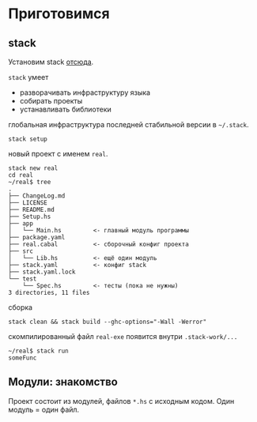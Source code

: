 # Приготовимся

## stack

Установим stack [отсюда](https://docs.haskellstack.org/en/stable/install_and_upgrade/).

`stack` умеет
+ разворачивать инфраструктуру языка
+ собирать проекты
+ устанавливать библиотеки

глобальная инфраструктура последней стабильной версии в `~/.stack`.
    
    stack setup

новый проект с именем `real`.
    
    stack new real
    cd real
    ~/real$ tree
    .
    ├── ChangeLog.md
    ├── LICENSE
    ├── README.md
    ├── Setup.hs
    ├── app
    │   └── Main.hs         <- главный модуль программы
    ├── package.yaml
    ├── real.cabal          <- сборочный конфиг проекта
    ├── src
    │   └── Lib.hs          <- ещё один модуль
    ├── stack.yaml          <- конфиг stack
    ├── stack.yaml.lock
    └── test
        └── Spec.hs         <- тесты (пока не нужны)
    3 directories, 11 files

сборка

    stack clean && stack build --ghc-options="-Wall -Werror"

скомпилированный файл `real-exe` появится внутри `.stack-work/...`

    ~/real$ stack run
    someFunc

## Модули: знакомство

Проект состоит из модулей, файлов `*.hs` с исходным кодом. Один модуль = один файл. 





## 